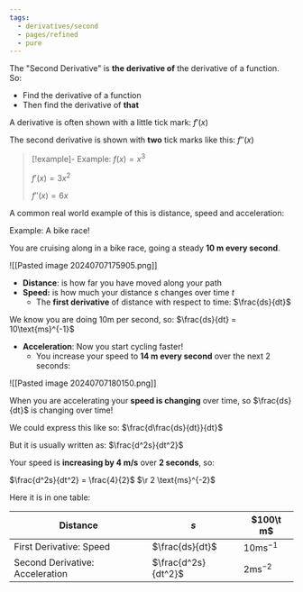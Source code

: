 ```yaml
---
tags:
  - derivatives/second
  - pages/refined
  - pure
---
```



The "Second Derivative" is **the derivative of** the derivative of a function. So:

- Find the derivative of a function
- Then find the derivative of **that**

A derivative is often shown with a little tick mark: $f'(x)$

The second derivative is shown with **two** tick marks like this: $f''(x)$

> [!example]- Example: $f(x) = x^3$
> 
> $f'(x) = 3x^2$
> 
> $f''(x) = 6x$

A common real world example of this is distance, speed and acceleration:

Example: A bike race!

You are cruising along in a bike race, going a steady **10 m every second**.

![[Pasted image 20240707175905.png]]

- **Distance**: is how far you have moved along your path
- **Speed:** is how much your distance $s$ changes over time $t$
	- The **first derivative** of distance with respect to time: $\frac{ds}{dt}$

We know you are doing 10m per second, so: $\frac{ds}{dt} = 10\text{ms}^{-1}$

- **Acceleration**: Now you start cycling faster! 
	- You increase your speed to **14 m every second** over the next 2 seconds:

![[Pasted image 20240707180150.png]]

When you are accelerating your **speed is changing** over time, so $\frac{ds}{dt}$ is changing over time!

We could express this like so: $\frac{d\frac{ds}{dt}}{dt}$

But it is usually written as: $\frac{d^2s}{dt^2}$

Your speed is **increasing by 4 m/s** over **2 seconds**, so:

$\frac{d^2s}{dt^2} = \frac{4}{2}$
$\r 2 \text{ms}^{-2}$

Here it is in one table:

| Distance                        | $s$                 | $100\t m$          |
| ------------------------------- | ------------------- | ------------------ |
| First Derivative: Speed         | $\frac{ds}{dt}$     | $10\text{ms}^{-1}$ |
| Second Derivative: Acceleration | $\frac{d^2s}{dt^2}$ | $2\text{ms}^{-2}$  |

